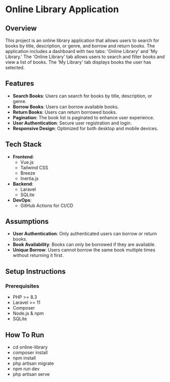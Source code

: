 # Online Library Application

## Overview
This project is an online library application that allows users to search for books by title, description, or genre, and borrow and return books. The application includes a dashboard with two tabs: 'Online Library' and 'My Library.' The 'Online Library' tab allows users to search and filter books and view a list of books. The 'My Library' tab displays books the user has selected.

## Features
- **Search Books**: Users can search for books by title, description, or genre.
- **Borrow Books**: Users can borrow available books.
- **Return Books**: Users can return borrowed books.
- **Pagination**: The book list is paginated to enhance user experience.
- **User Authentication**: Secure user registration and login.
- **Responsive Design**: Optimized for both desktop and mobile devices.

## Tech Stack
- **Frontend**:
  - Vue.js
  - Tailwind CSS
  - Breeze
  - Inertia.js
- **Backend**:
  - Laravel
  - SQLite
- **DevOps**:
  - GitHub Actions for CI/CD

## Assumptions
- **User Authentication**: Only authenticated users can borrow or return books.
- **Book Availability**: Books can only be borrowed if they are available.
- **Unique Borrow**: Users cannot borrow the same book multiple times without returning it first.

## Setup Instructions

### Prerequisites
- PHP >= 8.3
- Laravel >= 11
- Composer
- Node.js & npm
- SQLite

## How To Run
- cd online-library
- composer install
- npm install
- php artisan migrate
- npm run dev
- php artisan serve
